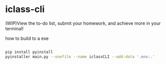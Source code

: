 # iclass-cli
(WIP)View the to-do list, submit your homework, and achieve more in your terminal!

how to build to a exe
```bash

pip install pyinstall
pyinstaller main.py --onefile --name iclassCLI --add-data '.env:.'

```
